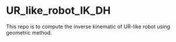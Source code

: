 # UR_like_robot_IK_DH
This repo is to compute the inverse kinematic of UR-like robot using geometric method.
